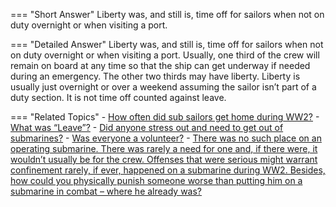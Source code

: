 
=== "Short Answer"
    Liberty was, and still is, time off for sailors when not on duty overnight or when visiting a port.

=== "Detailed Answer"
    Liberty was, and still is, time off for sailors when not on duty overnight or when visiting a port.  Usually, one third of the crew will remain on board at any time so that the ship can get underway if needed during an emergency.  The other two thirds may have liberty.  Liberty is usually just overnight or over a weekend assuming the sailor isn’t part of a duty section.  It is not time off counted against leave.

=== "Related Topics"
    - [How often did sub sailors get home during WW2?](../FAQs/how-often-did-sub-sailors-get-home-during-ww2.md)
    - [What was “Leave”?](../FAQs/what-was-leave.md)
    - [Did anyone stress out and need to get out of submarines?](../FAQs/did-anyone-stress-out-and-need-to-get-out-of-submarines.md)
    - [Was everyone a volunteer?](../FAQs/was-everyone-a-volunteer.md)
    - [There was no such place on an operating submarine.  There was rarely a need for one and, if there were, it wouldn’t usually be for the crew.  Offenses that were serious might warrant confinement rarely, if ever, happened on a submarine during WW2.  Besides, how could you physically punish someone worse than putting him on a submarine in combat – where he already was?](../FAQs/there-was-no-such-place-on-an-operating-submarine-there-was-rarely-a-need-for-one-and-if-there-were-it-wouldnt-usually-b.md)
